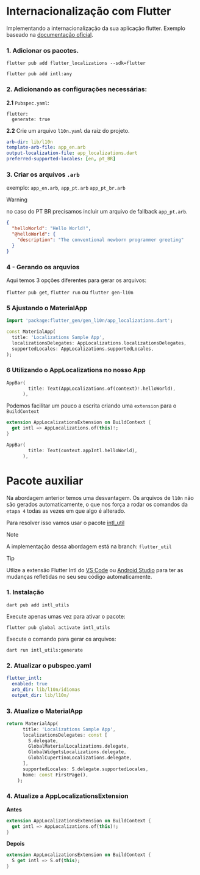 # Internacionalização com Flutter


Implementando a internacionalização da sua aplicação flutter.
Exemplo baseado na [documentação oficial](https://docs.flutter.dev/ui/accessibility-and-internationalization/internationalization).

### 1. Adicionar os pacotes.

```
flutter pub add flutter_localizations --sdk=flutter

flutter pub add intl:any
```

### 2. Adicionando as configurações necessárias:

**2.1** `Pubspec.yaml`:
```
flutter:
  generate: true
```

**2.2** Crie um arquivo `l10n.yaml` da raiz do projeto.

```yaml
arb-dir: lib/l10n
template-arb-file: app_en.arb
output-localization-file: app_localizations.dart
preferred-supported-locales: [en, pt_BR]
```

### 3. Criar os arquivos `.arb`
exemplo: `app_en.arb`, `app_pt.arb` `app_pt_br.arb`

> [!Warning]  
> no caso do PT BR precisamos incluir um arquivo de fallback `app_pt.arb`.

```json
{
  "helloWorld": "Hello World!",
  "@helloWorld": {
    "description": "The conventional newborn programmer greeting"
  }
}
```

### 4 - Gerando os arquvios

Aqui temos 3 opções diferentes para gerar os arquivos:

`flutter pub get`, `flutter run` ou `flutter gen-l10n`


### 5 Ajustando o MaterialApp

```dart
import 'package:flutter_gen/gen_l10n/app_localizations.dart';

const MaterialApp(
  title: 'Localizations Sample App',
  localizationsDelegates: AppLocalizations.localizationsDelegates,
  supportedLocales: AppLocalizations.supportedLocales,
);
```

### 6 Utilizando o AppLocalizations no nosso App

```dart
AppBar(
        title: Text(AppLocalizations.of(context)!.helloWorld),
      ),
```

Podemos facilitar um pouco a escrita criando uma `extension` para o `BuildContext`

```dart
extension AppLocalizationsExtension on BuildContext {
  get intl => AppLocalizations.of(this)!;
}
```

```dart
AppBar(
        title: Text(context.appIntl.helloWorld),
      ),
```

# Pacote auxiliar

Na abordagem anterior temos uma desvantagem. Os arquivos de `l10n` não são gerados automaticamente, o que nos força a rodar os comandos da `etapa 4` todas as vezes em que algo é alterado.

Para resolver isso vamos usar o pacote [intl_util](https://pub.dev/packages/intl_utils/install)

> [!NOTE]  
> A implementação dessa abordagem está na branch: `flutter_util`

> [!Tip]  
> Utlize a extensão Flutter Intl do [VS Code](https://marketplace.visualstudio.com/items?itemName=localizely.flutter-intl) ou [Android Studio](https://plugins.jetbrains.com/plugin/13666-flutter-intl) para ter as mudanças refletidas no seu seu código automaticamente.



### 1. Instalação 

```
dart pub add intl_utils
```

Execute apenas umas vez para ativar o pacote:

```
flutter pub global activate intl_utils
``` 

Execute o comando para gerar os arquivos:

```
dart run intl_utils:generate
```

### 2. Atualizar o pubspec.yaml

```yaml
flutter_intl:
  enabled: true
  arb_dir: lib/l10n/idiomas
  output_dir: lib/l10n/
```

### 3. Atualize o MaterialApp

```dart
return MaterialApp(
      title: 'Localizations Sample App',
      localizationsDelegates: const [
        S.delegate,
        GlobalMaterialLocalizations.delegate,
        GlobalWidgetsLocalizations.delegate,
        GlobalCupertinoLocalizations.delegate,
      ],
      supportedLocales: S.delegate.supportedLocales,
      home: const FirstPage(),
    );
```

### 4. Atualize a AppLocalizationsExtension


**Antes**

```dart
extension AppLocalizationsExtension on BuildContext {
  get intl => AppLocalizations.of(this)!;
}
```

**Depois**

```dart
extension AppLocalizationsExtension on BuildContext {
  S get intl => S.of(this);
}
```





